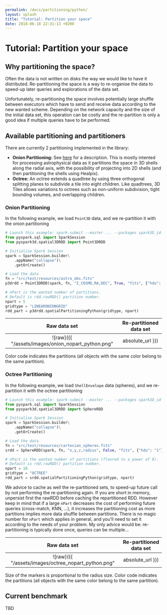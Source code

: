 ```yaml
---
permalink: /docs/partitioning/python/
layout: splash
title: "Tutorial: Partition your space"
date: 2018-06-18 22:31:13 +0200
---
```


# Tutorial: Partition your space

## Why partitioning the space?

Often the data is not written on disks the way we would like to have it distributed. Re-partitioning the space is a way to re-organise the data to speed-up later queries and explorations of the data set.

Unfortunately, re-partitioning the space involves potentially large shuffle between executors which have to send and receive data according to the new wanted scheme. Depending on the network capacity and the size of the initial data set, this operation can be costly and the re-partition is only a good idea if multiple queries have to be performed.

## Available partitioning and partitioners

There are currently 2 partitioning implemented in the library:

- **Onion Partitioning:** See [here](https://github.com/astrolabsoftware/spark3D/issues/11) for a description. This is mostly intented for processing astrophysical data as it partitions the space in 3D shells along the radial axis, with the possibility of projecting into 2D shells (and then partitioning the shells using Healpix).
- **Octree:** An octree extends a quadtree by using three orthogonal splitting planes to subdivide a tile into eight children. Like quadtrees, 3D Tiles allows variations to octrees such as non-uniform subdivision, tight bounding volumes, and overlapping children.

### Onion Partitioning

In the following example, we load `Point3D` data, and we re-partition it with the onion partitioning

```python
# Launch this example: spark-submit --master ... --packages spark3D_id
from pyspark.sql import SparkSession
from pyspark3d.spatial3DRDD import Point3DRDD

# Initialise Spark Session
spark = SparkSession.builder\
    .appName("collapse")\
    .getOrCreate()

# Load the data
fn = "src/test/resources/astro_obs.fits"
p3drdd = Point3DRDD(spark, fn, "Z_COSMO,RA,DEC", True, "fits", {"hdu": "1"})

# nPart is the wanted number of partitions.
# Default is rdd.rawRDD() partition number.
npart = 5
gridtype = "LINEARONIONGRID"
rdd_part = p3drdd.spatialPartitioningPython(gridtype, npart)
```

| Raw data set | Re-partitioned data set
|:---------:|:---------:
| ![raw]({{ "/assets/images/onion_nopart_python.png" | absolute_url }}) | ![repartitioning]({{ "/assets/images/onion_part_python.png" | absolute_url }})

Color code indicates the partitions (all objects with the same color belong to the same partition).

### Octree Partitioning

In the following example, we load `ShellEnvelope` data (spheres), and we re-partition it with the octree partitioning

```python
# Launch this example: spark-submit --master ... --packages spark3D_id
from pyspark.sql import SparkSession
from pyspark3d.spatial3DRDD import SphereRDD

# Initialise Spark Session
spark = SparkSession.builder\
    .appName("collapse")\
    .getOrCreate()

# Load the data
fn = "src/test/resources/cartesian_spheres.fits"
srdd = SphereRDD(spark, fn, "x,y,z,radius", False, "fits", {"hdu": "1"})

# nPart is the wanted number of partitions (floored to a power of 8).
# Default is rdd.rawRDD() partition number.
npart = 10
gridtype = "OCTREE"
rdd_part = srdd.spatialPartitioningPython(gridtype, npart)
```


We advice to cache as well the re-partitioned sets, to speed-up future call by not performing the re-partitioning again. If you are short in memory, unpersist first the rawRDD before caching the repartitioned RDD.
However keep in mind that if a large `nPart` decreases the cost of performing future queries (cross-match, KNN, ...), it increases the partitioning cost as more partitions implies more data shuffle between partitions. There is no magic number for `nPart` which applies in general, and you'll need to set it according to the needs of your problem. My only advice would be: re-partitioning is typically done once, queries can be multiple...

| Raw data set | Re-partitioned data set
|:---------:|:---------:
| ![raw]({{ "/assets/images/octree_nopart_python.png" | absolute_url }}) | ![repartitioning]({{ "/assets/images/octree_part_python.png" | absolute_url }})

Size of the markers is proportional to the radius size. Color code indicates the partitions (all objects with the same color belong to the same partition).

## Current benchmark

TBD
